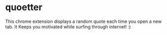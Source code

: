 # quoetter
This chrome extension displays a random quote each time you open a new tab. It Keeps you motivated while surfing through internet! :)
